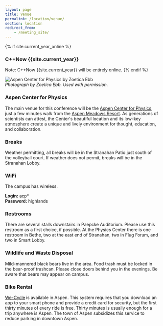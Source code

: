 ```yaml
---
layout: page
title: Venue
permalink: /location/venue/
section: location
redirect_from:
    - /meeting_site/
---
```


{% if site.current_year_online %}
### C++Now {{site.current_year}}

Note: C++Now {{site.current_year}} will be entirely online.
{% endif %}

![Aspen Center for Physics by Zoetica Ebb](/assets/img/location/AspenCenterForPhysicsByZoeticaEbb.jpg "Aspen Center for Physics by Zoetica Ebb")<br>
*Photograph by Zoetica Ebb. Used with permission.*

### Aspen Center for Physics

The main venue for this conference will be the [Aspen Center for Physics](https://www.aspenphys.org/), just a few minutes walk from the [Aspen Meadows Resort](https://www.aspenmeadows.com/). As generations of scientists can attest, the Center's beautiful location and its low-key atmosphere create a unique and lively environment for thought, education, and collaboration.



### Breaks

Weather permitting, all breaks will be in the Stranahan Patio just south of the volleyball court. If weather does not permit, breaks will be in the Stranahan Lobby.



### WiFi

The campus has wireless.

**Login:** acp*<br>
**Password:** highlands



### Restrooms

There are several stalls downstairs in Paepcke Auditorium. Please use this restroom as a first choice, if possible. At the Physics Center there is one restroom in Bethe, two at the east end of Stranahan, two in Flug Forum, and two in Smart Lobby.



### Wildlife and Waste Disposal

Mild-mannered black bears live in the area. Food trash must be locked in the bear-proof trashcan. Please close doors behind you in the evenings. Be aware that bears may appear on campus.



### Bike Rental

[We-Cycle](https://www.we-cycle.org/) is available in Aspen. This system requires that you download an app to your smart phone and provide a credit card for security, but the first thirty minutes of every ride is free. Thirty minutes is usually enough for a trip anywhere is Aspen. The town of Aspen subsidizes this service to reduce parking in downtown Aspen.

